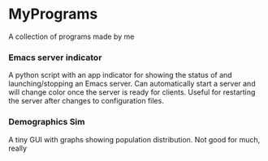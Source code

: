 # MyPrograms
A collection of programs made by me

### Emacs server indicator
A python script with an app indicator for showing the status of and launching/stopping an Emacs server. Can automatically start a server and will change color once the server is ready for clients. Useful for restarting the server after changes to configuration files.

### Demographics Sim
A tiny GUI with graphs showing population distribution. Not good for much, really

